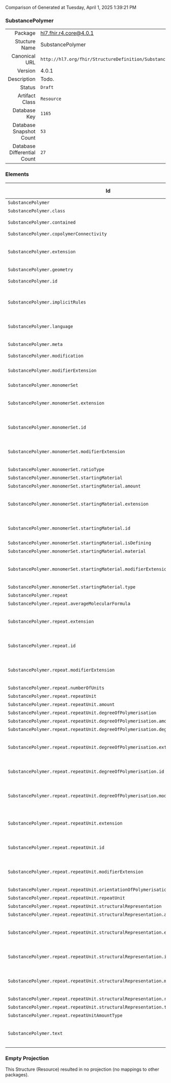 Comparison of 
Generated at Tuesday, April 1, 2025 1:39:21 PM

### SubstancePolymer

|      |     |
| ---: | --- |
| Package | hl7.fhir.r4.core@4.0.1 |
| Stucture Name | SubstancePolymer |
| Canonical URL | `http://hl7.org/fhir/StructureDefinition/SubstancePolymer` |
| Version | 4.0.1 |
| Description | Todo. |
| Status | `Draft` |
| Artifact Class | `Resource` |
| Database Key | `1165` |
| Database Snapshot Count | `53` |
| Database Differential Count | `27` |

### Elements

| Id | Path | Name | Base Path | Short | Cardinality | Collated Type | Binding Strength | Binding Value Set |
| -- | ---- | ---- | --------- | ----- | ----------- | ------------- | ---------------- | ----------------- |
| `SubstancePolymer` | `SubstancePolymer` | `SubstancePolymer` | SubstancePolymer | Todo | 0..* | SubstancePolymer |  |  |
| `SubstancePolymer.class` | `SubstancePolymer.class` | `class` | SubstancePolymer.class | Todo | 0..1 | CodeableConcept |  |  |
| `SubstancePolymer.contained` | `SubstancePolymer.contained` | `contained` | DomainResource.contained | Contained, inline Resources | 0..* | Resource |  |  |
| `SubstancePolymer.copolymerConnectivity` | `SubstancePolymer.copolymerConnectivity` | `copolymerConnectivity` | SubstancePolymer.copolymerConnectivity | Todo | 0..* | CodeableConcept |  |  |
| `SubstancePolymer.extension` | `SubstancePolymer.extension` | `extension` | DomainResource.extension | Additional content defined by implementations | 0..* | Extension |  |  |
| `SubstancePolymer.geometry` | `SubstancePolymer.geometry` | `geometry` | SubstancePolymer.geometry | Todo | 0..1 | CodeableConcept |  |  |
| `SubstancePolymer.id` | `SubstancePolymer.id` | `id` | Resource.id | Logical id of this artifact | 0..1 | id |  |  |
| `SubstancePolymer.implicitRules` | `SubstancePolymer.implicitRules` | `implicitRules` | Resource.implicitRules | A set of rules under which this content was created | 0..1 | uri |  |  |
| `SubstancePolymer.language` | `SubstancePolymer.language` | `language` | Resource.language | Language of the resource content | 0..1 | code | `Required` | `http://hl7.org/fhir/ValueSet/all-languages` |
| `SubstancePolymer.meta` | `SubstancePolymer.meta` | `meta` | Resource.meta | Metadata about the resource | 0..1 | Meta |  |  |
| `SubstancePolymer.modification` | `SubstancePolymer.modification` | `modification` | SubstancePolymer.modification | Todo | 0..* | string |  |  |
| `SubstancePolymer.modifierExtension` | `SubstancePolymer.modifierExtension` | `modifierExtension` | DomainResource.modifierExtension | Extensions that cannot be ignored | 0..* | Extension |  |  |
| `SubstancePolymer.monomerSet` | `SubstancePolymer.monomerSet` | `monomerSet` | SubstancePolymer.monomerSet | Todo | 0..* | BackboneElement |  |  |
| `SubstancePolymer.monomerSet.extension` | `SubstancePolymer.monomerSet.extension` | `extension` | Element.extension | Additional content defined by implementations | 0..* | Extension |  |  |
| `SubstancePolymer.monomerSet.id` | `SubstancePolymer.monomerSet.id` | `id` | Element.id | Unique id for inter-element referencing | 0..1 | id |  |  |
| `SubstancePolymer.monomerSet.modifierExtension` | `SubstancePolymer.monomerSet.modifierExtension` | `modifierExtension` | BackboneElement.modifierExtension | Extensions that cannot be ignored even if unrecognized | 0..* | Extension |  |  |
| `SubstancePolymer.monomerSet.ratioType` | `SubstancePolymer.monomerSet.ratioType` | `ratioType` | SubstancePolymer.monomerSet.ratioType | Todo | 0..1 | CodeableConcept |  |  |
| `SubstancePolymer.monomerSet.startingMaterial` | `SubstancePolymer.monomerSet.startingMaterial` | `startingMaterial` | SubstancePolymer.monomerSet.startingMaterial | Todo | 0..* | BackboneElement |  |  |
| `SubstancePolymer.monomerSet.startingMaterial.amount` | `SubstancePolymer.monomerSet.startingMaterial.amount` | `amount` | SubstancePolymer.monomerSet.startingMaterial.amount | Todo | 0..1 | SubstanceAmount |  |  |
| `SubstancePolymer.monomerSet.startingMaterial.extension` | `SubstancePolymer.monomerSet.startingMaterial.extension` | `extension` | Element.extension | Additional content defined by implementations | 0..* | Extension |  |  |
| `SubstancePolymer.monomerSet.startingMaterial.id` | `SubstancePolymer.monomerSet.startingMaterial.id` | `id` | Element.id | Unique id for inter-element referencing | 0..1 | id |  |  |
| `SubstancePolymer.monomerSet.startingMaterial.isDefining` | `SubstancePolymer.monomerSet.startingMaterial.isDefining` | `isDefining` | SubstancePolymer.monomerSet.startingMaterial.isDefining | Todo | 0..1 | boolean |  |  |
| `SubstancePolymer.monomerSet.startingMaterial.material` | `SubstancePolymer.monomerSet.startingMaterial.material` | `material` | SubstancePolymer.monomerSet.startingMaterial.material | Todo | 0..1 | CodeableConcept |  |  |
| `SubstancePolymer.monomerSet.startingMaterial.modifierExtension` | `SubstancePolymer.monomerSet.startingMaterial.modifierExtension` | `modifierExtension` | BackboneElement.modifierExtension | Extensions that cannot be ignored even if unrecognized | 0..* | Extension |  |  |
| `SubstancePolymer.monomerSet.startingMaterial.type` | `SubstancePolymer.monomerSet.startingMaterial.type` | `type` | SubstancePolymer.monomerSet.startingMaterial.type | Todo | 0..1 | CodeableConcept |  |  |
| `SubstancePolymer.repeat` | `SubstancePolymer.repeat` | `repeat` | SubstancePolymer.repeat | Todo | 0..* | BackboneElement |  |  |
| `SubstancePolymer.repeat.averageMolecularFormula` | `SubstancePolymer.repeat.averageMolecularFormula` | `averageMolecularFormula` | SubstancePolymer.repeat.averageMolecularFormula | Todo | 0..1 | string |  |  |
| `SubstancePolymer.repeat.extension` | `SubstancePolymer.repeat.extension` | `extension` | Element.extension | Additional content defined by implementations | 0..* | Extension |  |  |
| `SubstancePolymer.repeat.id` | `SubstancePolymer.repeat.id` | `id` | Element.id | Unique id for inter-element referencing | 0..1 | id |  |  |
| `SubstancePolymer.repeat.modifierExtension` | `SubstancePolymer.repeat.modifierExtension` | `modifierExtension` | BackboneElement.modifierExtension | Extensions that cannot be ignored even if unrecognized | 0..* | Extension |  |  |
| `SubstancePolymer.repeat.numberOfUnits` | `SubstancePolymer.repeat.numberOfUnits` | `numberOfUnits` | SubstancePolymer.repeat.numberOfUnits | Todo | 0..1 | integer |  |  |
| `SubstancePolymer.repeat.repeatUnit` | `SubstancePolymer.repeat.repeatUnit` | `repeatUnit` | SubstancePolymer.repeat.repeatUnit | Todo | 0..* | BackboneElement |  |  |
| `SubstancePolymer.repeat.repeatUnit.amount` | `SubstancePolymer.repeat.repeatUnit.amount` | `amount` | SubstancePolymer.repeat.repeatUnit.amount | Todo | 0..1 | SubstanceAmount |  |  |
| `SubstancePolymer.repeat.repeatUnit.degreeOfPolymerisation` | `SubstancePolymer.repeat.repeatUnit.degreeOfPolymerisation` | `degreeOfPolymerisation` | SubstancePolymer.repeat.repeatUnit.degreeOfPolymerisation | Todo | 0..* | BackboneElement |  |  |
| `SubstancePolymer.repeat.repeatUnit.degreeOfPolymerisation.amount` | `SubstancePolymer.repeat.repeatUnit.degreeOfPolymerisation.amount` | `amount` | SubstancePolymer.repeat.repeatUnit.degreeOfPolymerisation.amount | Todo | 0..1 | SubstanceAmount |  |  |
| `SubstancePolymer.repeat.repeatUnit.degreeOfPolymerisation.degree` | `SubstancePolymer.repeat.repeatUnit.degreeOfPolymerisation.degree` | `degree` | SubstancePolymer.repeat.repeatUnit.degreeOfPolymerisation.degree | Todo | 0..1 | CodeableConcept |  |  |
| `SubstancePolymer.repeat.repeatUnit.degreeOfPolymerisation.extension` | `SubstancePolymer.repeat.repeatUnit.degreeOfPolymerisation.extension` | `extension` | Element.extension | Additional content defined by implementations | 0..* | Extension |  |  |
| `SubstancePolymer.repeat.repeatUnit.degreeOfPolymerisation.id` | `SubstancePolymer.repeat.repeatUnit.degreeOfPolymerisation.id` | `id` | Element.id | Unique id for inter-element referencing | 0..1 | id |  |  |
| `SubstancePolymer.repeat.repeatUnit.degreeOfPolymerisation.modifierExtension` | `SubstancePolymer.repeat.repeatUnit.degreeOfPolymerisation.modifierExtension` | `modifierExtension` | BackboneElement.modifierExtension | Extensions that cannot be ignored even if unrecognized | 0..* | Extension |  |  |
| `SubstancePolymer.repeat.repeatUnit.extension` | `SubstancePolymer.repeat.repeatUnit.extension` | `extension` | Element.extension | Additional content defined by implementations | 0..* | Extension |  |  |
| `SubstancePolymer.repeat.repeatUnit.id` | `SubstancePolymer.repeat.repeatUnit.id` | `id` | Element.id | Unique id for inter-element referencing | 0..1 | id |  |  |
| `SubstancePolymer.repeat.repeatUnit.modifierExtension` | `SubstancePolymer.repeat.repeatUnit.modifierExtension` | `modifierExtension` | BackboneElement.modifierExtension | Extensions that cannot be ignored even if unrecognized | 0..* | Extension |  |  |
| `SubstancePolymer.repeat.repeatUnit.orientationOfPolymerisation` | `SubstancePolymer.repeat.repeatUnit.orientationOfPolymerisation` | `orientationOfPolymerisation` | SubstancePolymer.repeat.repeatUnit.orientationOfPolymerisation | Todo | 0..1 | CodeableConcept |  |  |
| `SubstancePolymer.repeat.repeatUnit.repeatUnit` | `SubstancePolymer.repeat.repeatUnit.repeatUnit` | `repeatUnit` | SubstancePolymer.repeat.repeatUnit.repeatUnit | Todo | 0..1 | string |  |  |
| `SubstancePolymer.repeat.repeatUnit.structuralRepresentation` | `SubstancePolymer.repeat.repeatUnit.structuralRepresentation` | `structuralRepresentation` | SubstancePolymer.repeat.repeatUnit.structuralRepresentation | Todo | 0..* | BackboneElement |  |  |
| `SubstancePolymer.repeat.repeatUnit.structuralRepresentation.attachment` | `SubstancePolymer.repeat.repeatUnit.structuralRepresentation.attachment` | `attachment` | SubstancePolymer.repeat.repeatUnit.structuralRepresentation.attachment | Todo | 0..1 | Attachment |  |  |
| `SubstancePolymer.repeat.repeatUnit.structuralRepresentation.extension` | `SubstancePolymer.repeat.repeatUnit.structuralRepresentation.extension` | `extension` | Element.extension | Additional content defined by implementations | 0..* | Extension |  |  |
| `SubstancePolymer.repeat.repeatUnit.structuralRepresentation.id` | `SubstancePolymer.repeat.repeatUnit.structuralRepresentation.id` | `id` | Element.id | Unique id for inter-element referencing | 0..1 | id |  |  |
| `SubstancePolymer.repeat.repeatUnit.structuralRepresentation.modifierExtension` | `SubstancePolymer.repeat.repeatUnit.structuralRepresentation.modifierExtension` | `modifierExtension` | BackboneElement.modifierExtension | Extensions that cannot be ignored even if unrecognized | 0..* | Extension |  |  |
| `SubstancePolymer.repeat.repeatUnit.structuralRepresentation.representation` | `SubstancePolymer.repeat.repeatUnit.structuralRepresentation.representation` | `representation` | SubstancePolymer.repeat.repeatUnit.structuralRepresentation.representation | Todo | 0..1 | string |  |  |
| `SubstancePolymer.repeat.repeatUnit.structuralRepresentation.type` | `SubstancePolymer.repeat.repeatUnit.structuralRepresentation.type` | `type` | SubstancePolymer.repeat.repeatUnit.structuralRepresentation.type | Todo | 0..1 | CodeableConcept |  |  |
| `SubstancePolymer.repeat.repeatUnitAmountType` | `SubstancePolymer.repeat.repeatUnitAmountType` | `repeatUnitAmountType` | SubstancePolymer.repeat.repeatUnitAmountType | Todo | 0..1 | CodeableConcept |  |  |
| `SubstancePolymer.text` | `SubstancePolymer.text` | `text` | DomainResource.text | Text summary of the resource, for human interpretation | 0..1 | Narrative |  |  |
### Empty Projection

This Structure (Resource) resulted in no projection (no mappings to other packages).

